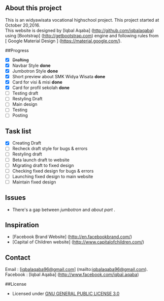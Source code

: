 ## About this project

This is an widyawisata vocational highschool project. This project started at October 20,2016. <br>
This website is designed by [Iqbal Aqaba] (http://github.com/iqbalaqaba) using [Bootstrap] (http://getbootstrap.com) engine and following rules from [ Google Material Design ] (https://material.google.com/).

##Progress
- [x] ~~Drafting~~
- [x] Navbar Style <strong> done </strong>
- [x] Jumbotron Style <strong> done </strong>
- [x] Short preview about SMK Widya Wisata <strong> done </strong>  
- [x] Card for visi & misi <strong> done </strong>  
- [x] Card for profil sekolah <strong> done </strong>  
- [ ] Testing draft
- [ ] Restyling Draft
- [ ] Main design
- [ ] Testing
- [ ] Posting

## Task list 
- [x] Creating Draft
- [ ] Recheck draft style for bugs & errors
- [ ] Restyling draft
- [ ] Beta launch draft to website
- [ ] Migrating draft to fixed design
- [ ] Checking fixed design for bugs & errors
- [ ] Launching fixed design to main website
- [ ] Maintain fixed design

## Issues
- There's a gap between <i> jumbotron </i> and <i> about part </i>.

## Inspiration
- [Facebook Brand Website] (http://en.facebookbrand.com/)
- [Capital of Children website] (http://www.capitalofchildren.com/)

## Contact
Email : [iqbalaqaba96@gmail.com] (mailto:iqbalaqaba96@gmail.com). <br>
Facebook : [Iqbal Aqaba] (http://www.facebook.com/iqbal.aqaba)

##License
- Licensed under [GNU GENERAL PUBLIC LICENSE 3.0](https://github.com/iqbalaqaba/widyawisata_pro/blob/gh-pages/License.md)


